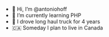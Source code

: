 - 👋 Hi, I’m @antoniohoff
- 🌱 I’m currently learning PHP
- 🚛 I drove long haul truck for 4 years
- 🇨🇦 Someday I plan to live in Canada 

<!---
antoniohoff/antoniohoff is a ✨ special ✨ repository because its `README.md` (this file) appears on your GitHub profile.
You can click the Preview link to take a look at your changes.
--->
